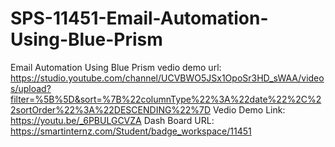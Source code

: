 # SPS-11451-Email-Automation-Using-Blue-Prism
Email Automation Using Blue Prism
vedio demo url:
https://studio.youtube.com/channel/UCVBWO5JSx1OpoSr3HD_sWAA/videos/upload?filter=%5B%5D&sort=%7B%22columnType%22%3A%22date%22%2C%22sortOrder%22%3A%22DESCENDING%22%7D
Vedio Demo Link:
https://youtu.be/_6PBULGCVZA
Dash Board URL:
https://smartinternz.com/Student/badge_workspace/11451
